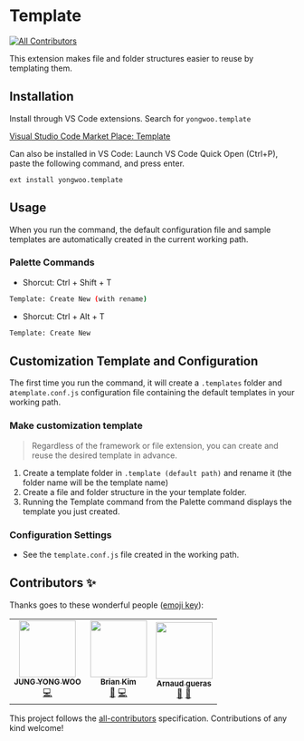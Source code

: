 # Template

<!-- ALL-CONTRIBUTORS-BADGE:START - Do not remove or modify this section -->
[![All Contributors](https://img.shields.io/badge/all_contributors-3-orange.svg?style=flat-square)](#contributors-)
<!-- ALL-CONTRIBUTORS-BADGE:END -->

This extension makes file and folder structures easier to reuse by templating them.

## Installation

Install through VS Code extensions. Search for `yongwoo.template`

[Visual Studio Code Market Place: Template](https://marketplace.visualstudio.com/items?itemName=yongwoo.template)

Can also be installed in VS Code: Launch VS Code Quick Open (Ctrl+P), paste the following command, and press enter.

```
ext install yongwoo.template
```

## Usage

When you run the command, the default configuration file and sample templates are automatically created in the current working path.

### Palette Commands

- Shorcut: Ctrl + Shift + T

```bash
Template: Create New (with rename)
```

- Shorcut: Ctrl + Alt + T

```bash
Template: Create New
```

## Customization Template and Configuration

The first time you run the command, it will create a `.templates` folder and a`template.conf.js` configuration file containing the default templates in your working path.

### Make customization template

> Regardless of the framework or file extension, you can create and reuse the desired template in advance.

1. Create a template folder in `.template (default path)` and rename it (the folder name will be the template name)
2. Create a file and folder structure in the your template folder.
3. Running the Template command from the Palette command displays the template you just created.

### Configuration Settings

- See the `template.conf.js` file created in the working path.

## Contributors ✨

Thanks goes to these wonderful people ([emoji key](https://allcontributors.org/docs/en/emoji-key)):

<!-- ALL-CONTRIBUTORS-LIST:START - Do not remove or modify this section -->
<!-- prettier-ignore-start -->
<!-- markdownlint-disable -->
<table>
  <tr>
    <td align="center"><a href="https://github.com/stegano"><img src="https://avatars2.githubusercontent.com/u/11916476?v=4" width="100px;" alt=""/><br /><sub><b>JUNG YONG WOO</b></sub></a><br /><a href="https://github.com/stegano/vscode-template/commits?author=stegano" title="Code">💻</a></td>
    <td align="center"><a href="http://pwrwave.blogspot.com"><img src="https://avatars3.githubusercontent.com/u/5355987?v=4" width="100px;" alt=""/><br /><sub><b>Brian Kim</b></sub></a><br /><a href="https://github.com/stegano/vscode-template/issues?q=author%3Akeiches" title="Bug reports">🐛</a> <a href="https://github.com/stegano/vscode-template/commits?author=keiches" title="Code">💻</a></td>
    <td align="center"><a href="https://github.com/arnogues"><img src="https://avatars1.githubusercontent.com/u/2287663?v=4" width="100px;" alt=""/><br /><sub><b>Arnaud gueras</b></sub></a><br /><a href="#ideas-arnogues" title="Ideas, Planning, & Feedback">🤔</a> <a href="https://github.com/stegano/vscode-template/issues?q=author%3Aarnogues" title="Bug reports">🐛</a></td>
  </tr>
</table>

<!-- markdownlint-enable -->
<!-- prettier-ignore-end -->
<!-- ALL-CONTRIBUTORS-LIST:END -->

This project follows the [all-contributors](https://github.com/all-contributors/all-contributors) specification. Contributions of any kind welcome!
